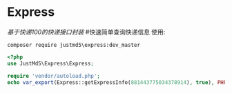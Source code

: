 Express
=======
*基于快递100的快递接口封装*
#快速简单查询快递信息
使用:
```shell
composer require justmd5\express:dev_master
```
```php
<?php
use JustMd5\Express\Express;

require 'vendor/autoload.php';
echo var_export(Express::getExpressInfo(881443775034378914), true), PHP_EOL;

```